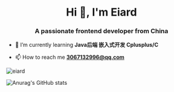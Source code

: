<h1 align="center">Hi 👋, I'm Eiard</h1>
<h3 align="center">A passionate frontend developer from China</h3>

- 🌱 I’m currently learning **Java后端 嵌入式开发 Cplusplus/C**

- 📫 How to reach me **3067132996@qq.com**

>

<p><img align="center" src="https://github-readme-streak-stats.herokuapp.com/?user=eiard&" alt="eiard" /></p>


![Anurag's GitHub stats](https://github-readme-stats.vercel.app/api?username=eiard&theme=tokyonight&show_icons=true)

